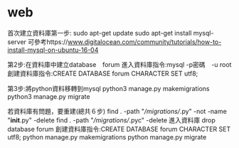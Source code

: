 # web
首次建立資料庫第一步: 
sudo apt-get update
sudo apt-get install mysql-server
可參考https://www.digitalocean.com/community/tutorials/how-to-install-mysql-on-ubuntu-16-04

第2步:在資料庫中建立database　forum
進入資料庫指令:mysql -p密碼　-u root　
創建資料庫指令:CREATE DATABASE forum CHARACTER SET utf8;

第3步:將python資料移轉到mysql
python3 manage.py makemigrations
python3 manage.py migrate

若資料庫有問題，要重建(總共６步)
find . -path "*/migrations/*.py" -not -name "__init__.py" -delete
find . -path "*/migrations/*.pyc"  -delete
進入資料庫 drop database forum
創建資料庫指令:CREATE DATABASE forum CHARACTER SET utf8;
python manage.py makemigrations
python manage.py migrate
